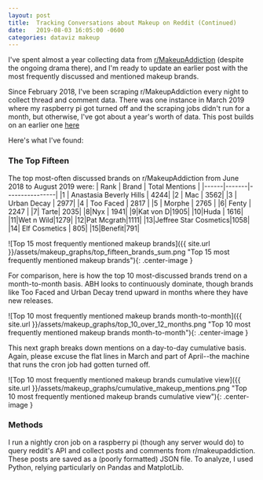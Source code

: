 ```yaml
---
layout: post
title:  Tracking Conversations about Makeup on Reddit (Continued)
date:   2019-08-03 16:05:00 -0600
categories: dataviz makeup
---
```


I've spent almost a year collecting data from [r/MakeupAddiction][rMakeupAddiction] (despite the ongoing drama there), and I'm ready to update an earlier post with the most frequently discussed and mentioned makeup brands.

Since February 2018, I've been scraping r/MakeupAddiction every night to collect thread and comment data. There was one instance in March 2019 where my raspberry pi got turned off and the scraping jobs didn't run for a month, but otherwise, I've got about a year's worth of data. This post builds on an earlier one [here](https://wrongpoison.github.io/dataviz/makeup/nltk/2018/09/12/makeup-visualization.html)

Here's what I've found: 

### The Top Fifteen

The top most-often discussed brands on r/MakeupAddiction from June 2018 to August 2019 were: 
| Rank | Brand | Total Mentions |
|------|-------|----------------|
|1 | Anastasia Beverly Hills | 4244|
|2 | Mac | 3562|
|3 | Urban Decay | 2977|
|4 | Too Faced | 2817 |
|5 | Morphe | 2765 |
|6| Fenty | 2247 |
|7| Tarte| 2035|
|8|Nyx | 1941|
|9|Kat von D|1905|
|10|Huda | 1616|
|11|Wet n Wild|1279|
|12|Pat Mcgrath|1111|
|13|Jeffree Star Cosmetics|1058|
|14| Elf Cosmetics | 805|
|15|Benefit|791|

![Top 15 most frequently mentioned makeup brands]({{ site.url }}/assets/makeup_graphs/top_fifteen_brands_sum.png "Top 15 most frequently mentioned makeup brands"){: .center-image }

For comparison, here is how the top 10 most-discussed brands trend on a month-to-month basis. ABH looks to continuously dominate, though brands like Too Faced and Urban Decay trend upward in months where they have new releases. 

![Top 10 most frequently mentioned makeup brands month-to-month]({{ site.url }}/assets/makeup_graphs/top_10_over_12_months.png "Top 10 most frequently mentioned makeup brands month-to-month"){: .center-image }

This next graph breaks down mentions on a day-to-day cumulative basis. Again, please excuse the flat lines in March and part of April--the machine that runs the cron job had gotten turned off.

![Top 10 most frequently mentioned makeup brands cumulative view]({{ site.url }}/assets/makeup_graphs/cumulative_makeup_mentions.png "Top 10 most frequently mentioned makeup brands cumulative view"){: .center-image }

### Methods
I run a nightly cron job on a raspberry pi (though any server would do) to query reddit's API and collect posts and comments from r/makeupaddiction. These posts are saved as a (poorly formatted) JSON file. To analyze, I used Python, relying particularly on Pandas and MatplotLib. 

[rMakeupAddiction]:https://www.reddit.com/r/MakeupAddiction/